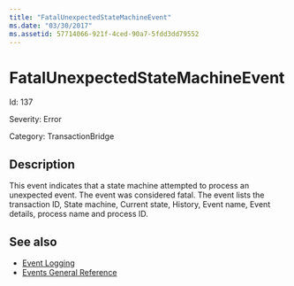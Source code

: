 ```yaml
---
title: "FatalUnexpectedStateMachineEvent"
ms.date: "03/30/2017"
ms.assetid: 57714066-921f-4ced-90a7-5fdd3dd79552
---
```

# FatalUnexpectedStateMachineEvent
Id: 137  
  
 Severity: Error  
  
 Category: TransactionBridge  
  
## Description  
 This event indicates that a state machine attempted to process an unexpected event. The event was considered fatal. The event lists the transaction ID, State machine, Current state, History, Event name, Event details, process name and process ID.  
  
## See also
- [Event Logging](../../../../../docs/framework/wcf/diagnostics/event-logging/index.md)
- [Events General Reference](../../../../../docs/framework/wcf/diagnostics/event-logging/events-general-reference.md)
